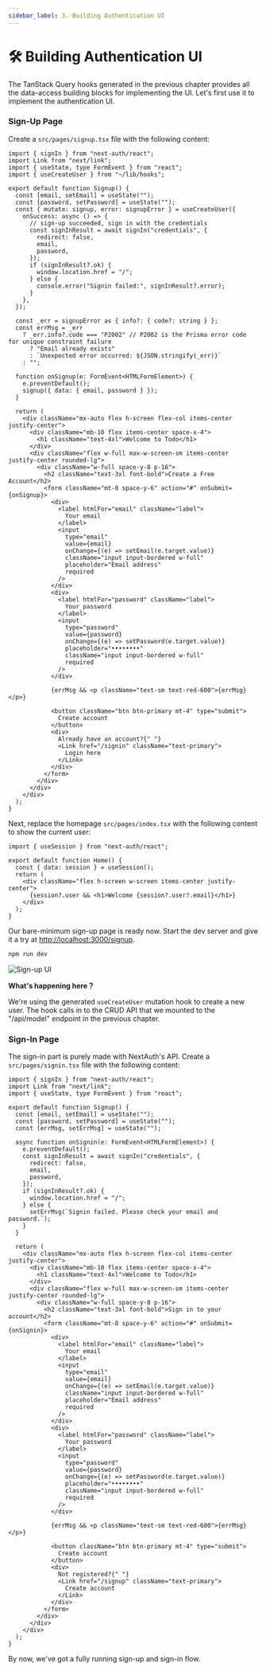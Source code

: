 ```yaml
---
sidebar_label: 3. Building Authentication UI
---
```


# 🛠️ Building Authentication UI

The TanStack Query hooks generated in the previous chapter provides all the data-access building blocks for implementing the UI. Let's first use it to implement the authentication UI.

### Sign-Up Page

Create a `src/pages/signup.tsx` file with the following content:

```tsx title="/src/pages/signup.tsx"
import { signIn } from "next-auth/react";
import Link from "next/link";
import { useState, type FormEvent } from "react";
import { useCreateUser } from "~/lib/hooks";

export default function Signup() {
  const [email, setEmail] = useState("");
  const [password, setPassword] = useState("");
  const { mutate: signup, error: signupError } = useCreateUser({
    onSuccess: async () => {
      // sign-up succeeded, sign in with the credentials
      const signInResult = await signIn("credentials", {
        redirect: false,
        email,
        password,
      });
      if (signInResult?.ok) {
        window.location.href = "/";
      } else {
        console.error("Signin failed:", signInResult?.error);
      }
    },
  });

  const _err = signupError as { info?: { code?: string } };
  const errMsg = _err
    ? _err.info?.code === "P2002" // P2002 is the Prisma error code for unique constraint failure
      ? "Email already exists"
      : `Unexpected error occurred: ${JSON.stringify(_err)}`
    : "";

  function onSignup(e: FormEvent<HTMLFormElement>) {
    e.preventDefault();
    signup({ data: { email, password } });
  }

  return (
    <div className="mx-auto flex h-screen flex-col items-center justify-center">
      <div className="mb-10 flex items-center space-x-4">
        <h1 className="text-4xl">Welcome to Todo</h1>
      </div>
      <div className="flex w-full max-w-screen-sm items-center justify-center rounded-lg">
        <div className="w-full space-y-8 p-16">
          <h2 className="text-3xl font-bold">Create a Free Account</h2>
          <form className="mt-8 space-y-6" action="#" onSubmit={onSignup}>
            <div>
              <label htmlFor="email" className="label">
                Your email
              </label>
              <input
                type="email"
                value={email}
                onChange={(e) => setEmail(e.target.value)}
                className="input input-bordered w-full"
                placeholder="Email address"
                required
              />
            </div>
            <div>
              <label htmlFor="password" className="label">
                Your password
              </label>
              <input
                type="password"
                value={password}
                onChange={(e) => setPassword(e.target.value)}
                placeholder="••••••••"
                className="input input-bordered w-full"
                required
              />
            </div>

            {errMsg && <p className="text-sm text-red-600">{errMsg}</p>}

            <button className="btn btn-primary mt-4" type="submit">
              Create account
            </button>
            <div>
              Already have an account?{" "}
              <Link href="/signin" className="text-primary">
                Login here
              </Link>
            </div>
          </form>
        </div>
      </div>
    </div>
  );
}
```

Next, replace the homepage `src/pages/index.tsx` with the following content to show the current user:

```tsx title="/src/pages/index.tsx"
import { useSession } from "next-auth/react";

export default function Home() {
  const { data: session } = useSession();
  return (
    <div className="flex h-screen w-screen items-center justify-center">
      {session?.user && <h1>Welcome {session?.user?.email}</h1>}
    </div>
  );
}
```

Our bare-minimum sign-up page is ready now. Start the dev server and give it a try at [http://localhost:3000/signup](http://localhost:3000/signup).

```bash
npm run dev
```

![Sign-up UI](./signup-ui.gif)

**What's happening here？**

We're using the generated `useCreateUser` mutation hook to create a new user. The hook calls in to the CRUD API that we mounted to the "/api/model" endpoint in the previous chapter.

### Sign-In Page

The sign-in part is purely made with NextAuth's API. Create a `src/pages/signin.tsx` file with the following content:

```tsx title="/src/pages/signin.tsx"
import { signIn } from "next-auth/react";
import Link from "next/link";
import { useState, type FormEvent } from "react";

export default function Signup() {
  const [email, setEmail] = useState("");
  const [password, setPassword] = useState("");
  const [errMsg, setErrMsg] = useState("");

  async function onSignin(e: FormEvent<HTMLFormElement>) {
    e.preventDefault();
    const signInResult = await signIn("credentials", {
      redirect: false,
      email,
      password,
    });
    if (signInResult?.ok) {
      window.location.href = "/";
    } else {
      setErrMsg(`Signin failed. Please check your email and password.`);
    }
  }

  return (
    <div className="mx-auto flex h-screen flex-col items-center justify-center">
      <div className="mb-10 flex items-center space-x-4">
        <h1 className="text-4xl">Welcome to Todo</h1>
      </div>
      <div className="flex w-full max-w-screen-sm items-center justify-center rounded-lg">
        <div className="w-full space-y-8 p-16">
          <h2 className="text-3xl font-bold">Sign in to your account</h2>
          <form className="mt-8 space-y-6" action="#" onSubmit={onSignin}>
            <div>
              <label htmlFor="email" className="label">
                Your email
              </label>
              <input
                type="email"
                value={email}
                onChange={(e) => setEmail(e.target.value)}
                className="input input-bordered w-full"
                placeholder="Email address"
                required
              />
            </div>
            <div>
              <label htmlFor="password" className="label">
                Your password
              </label>
              <input
                type="password"
                value={password}
                onChange={(e) => setPassword(e.target.value)}
                placeholder="••••••••"
                className="input input-bordered w-full"
                required
              />
            </div>

            {errMsg && <p className="text-sm text-red-600">{errMsg}</p>}

            <button className="btn btn-primary mt-4" type="submit">
              Create account
            </button>
            <div>
              Not registered?{" "}
              <Link href="/signup" className="text-primary">
                Create account
              </Link>
            </div>
          </form>
        </div>
      </div>
    </div>
  );
}
```

By now, we've got a fully running sign-up and sign-in flow.
